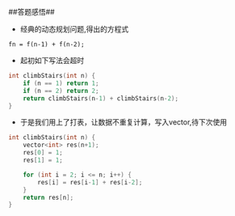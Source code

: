 ##答题感悟##

* 经典的动态规划问题,得出的方程式

```
fn = f(n-1) + f(n-2);
```
* 起初如下写法会超时

```c
int climbStairs(int n) {
    if (n == 1) return 1;
    if (n == 2) return 2;
    return climbStairs(n-1) + climbStairs(n-2);
}

```

* 于是我们用上了打表，让数据不重复计算，写入vector,待下次使用

```c
int climbStairs(int n) {
    vector<int> res(n+1);
    res[0] = 1;
    res[1] = 1;

    for (int i = 2; i <= n; i++) {
        res[i] = res[i-1] + res[i-2];
    }
    return res[n];
}
```

